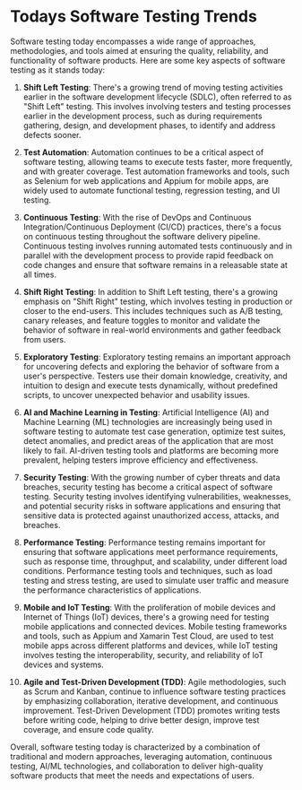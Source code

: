 # Todays Software Testing Trends

Software testing today encompasses a wide range of approaches, methodologies, and tools aimed at ensuring the quality, reliability, and functionality of software products. Here are some key aspects of software testing as it stands today:

1. **Shift Left Testing**: There's a growing trend of moving testing activities earlier in the software development lifecycle (SDLC), often referred to as "Shift Left" testing. This involves involving testers and testing processes earlier in the development process, such as during requirements gathering, design, and development phases, to identify and address defects sooner.

2. **Test Automation**: Automation continues to be a critical aspect of software testing, allowing teams to execute tests faster, more frequently, and with greater coverage. Test automation frameworks and tools, such as Selenium for web applications and Appium for mobile apps, are widely used to automate functional testing, regression testing, and UI testing.

3. **Continuous Testing**: With the rise of DevOps and Continuous Integration/Continuous Deployment (CI/CD) practices, there's a focus on continuous testing throughout the software delivery pipeline. Continuous testing involves running automated tests continuously and in parallel with the development process to provide rapid feedback on code changes and ensure that software remains in a releasable state at all times.

4. **Shift Right Testing**: In addition to Shift Left testing, there's a growing emphasis on "Shift Right" testing, which involves testing in production or closer to the end-users. This includes techniques such as A/B testing, canary releases, and feature toggles to monitor and validate the behavior of software in real-world environments and gather feedback from users.

5. **Exploratory Testing**: Exploratory testing remains an important approach for uncovering defects and exploring the behavior of software from a user's perspective. Testers use their domain knowledge, creativity, and intuition to design and execute tests dynamically, without predefined scripts, to uncover unexpected behavior and usability issues.

6. **AI and Machine Learning in Testing**: Artificial Intelligence (AI) and Machine Learning (ML) technologies are increasingly being used in software testing to automate test case generation, optimize test suites, detect anomalies, and predict areas of the application that are most likely to fail. AI-driven testing tools and platforms are becoming more prevalent, helping testers improve efficiency and effectiveness.

7. **Security Testing**: With the growing number of cyber threats and data breaches, security testing has become a critical aspect of software testing. Security testing involves identifying vulnerabilities, weaknesses, and potential security risks in software applications and ensuring that sensitive data is protected against unauthorized access, attacks, and breaches.

8. **Performance Testing**: Performance testing remains important for ensuring that software applications meet performance requirements, such as response time, throughput, and scalability, under different load conditions. Performance testing tools and techniques, such as load testing and stress testing, are used to simulate user traffic and measure the performance characteristics of applications.

9. **Mobile and IoT Testing**: With the proliferation of mobile devices and Internet of Things (IoT) devices, there's a growing need for testing mobile applications and connected devices. Mobile testing frameworks and tools, such as Appium and Xamarin Test Cloud, are used to test mobile apps across different platforms and devices, while IoT testing involves testing the interoperability, security, and reliability of IoT devices and systems.

10. **Agile and Test-Driven Development (TDD)**: Agile methodologies, such as Scrum and Kanban, continue to influence software testing practices by emphasizing collaboration, iterative development, and continuous improvement. Test-Driven Development (TDD) promotes writing tests before writing code, helping to drive better design, improve test coverage, and ensure code quality.

Overall, software testing today is characterized by a combination of traditional and modern approaches, leveraging automation, continuous testing, AI/ML technologies, and collaboration to deliver high-quality software products that meet the needs and expectations of users.
